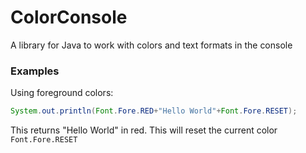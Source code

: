 # ColorConsole
 A library for Java to work with colors and text formats in the console

### Examples
Using foreground colors:
```Java
System.out.println(Font.Fore.RED+"Hello World"+Font.Fore.RESET);
```
This returns "Hello World" in red.
This will reset the current color `Font.Fore.RESET`
